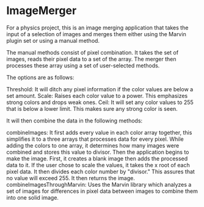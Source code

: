 # ImageMerger
For a physics project, this is an image merging application that takes the 
input of a selection of images and merges them either using the Marvin plugin set or using a manual method.

The manual methods consist of pixel combination. It takes the set of images, reads their pixel data to a set of the array. 
The merger then processes these array using a set of user-selected methods. 

The options are as follows: 

Threshold: It will ditch any pixel information if the color values are below a set amount.
Scale: Raises each color value to a power. This emphasizes strong colors and drops weak ones. 
Ceil: It will set any color values to 255 that is below a lower limit. This makes sure any strong color is seen.

It will then combine the data in the following methods:

combineImages: It first adds every value in each color array together, this simplifies it to a three arrays that processes data
for every pixel. While adding the colors to one array, it determines how many images were combined and stores this value 
to divisor. Then the application begins to make the image. First, it creates a blank image then adds the processed data to it.
If the user chose to scale the values, it takes the x root of each pixel data. It then divides each color number by "divisor."
This assures that no value will exceed 255. It then returns the image.
combineImagesThroughMarvin: Uses the Marvin library which analyzes a set of images for differences in pixel data between images
to combine them into one solid image.
